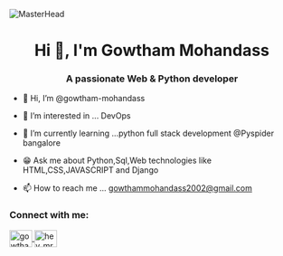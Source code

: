 

<!---
gowtham-mohandass/gowtham-mohandass is a ✨ special ✨ repository because its `README.md` (this file) appears on your GitHub profile.
You can click the Preview link to take a look at your changes.
--->
![MasterHead](https://email.uplers.com/blog/wp-content/uploads/2020/07/GIF-blog.gif)
<h1 align="center">Hi 👋, I'm Gowtham Mohandass</h1>
<h3 align="center">A passionate Web & Python developer</h3>








- 👋 Hi, I’m @gowtham-mohandass
  
- 👀 I’m interested in ... DevOps
  
- 🌱 I’m currently learning ...python full stack development @Pyspider bangalore
  
- 😁 Ask me about Python,Sql,Web technologies like HTML,CSS,JAVASCRIPT and Django
  
- 📫 How to reach me ... gowthammohandass2002@gmail.com

<h3 align="left">Connect with me:</h3>
<p align="left">


<a href="https://www.linkedin.com/in/gowtham-mohandass-0659b626a/" target="blank"><img align="center" src="https://raw.githubusercontent.com/rahuldkjain/github-profile-readme-generator/master/src/images/icons/Social/linked-in-alt.svg" alt="gowtham-mohandass" height="30" width="40" />
</a>
<a href="https://www.instagram.com/hey_mr_tallboy?igsh=MXdzNHBlejV3dHVwcw==" target="blank"><img align="center" src="https://raw.githubusercontent.com/rahuldkjain/github-profile-readme-generator/master/src/images/icons/Social/instagram.svg" alt="hey_mr_tallboy" height="30" width="40" />
</a>





